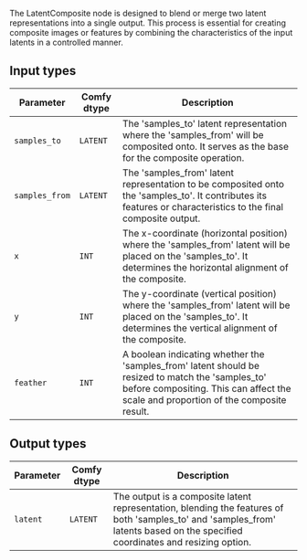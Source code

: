 
The LatentComposite node is designed to blend or merge two latent representations into a single output. This process is essential for creating composite images or features by combining the characteristics of the input latents in a controlled manner.
## Input types

| Parameter    | Comfy dtype | Description |
|--------------|-------------|-------------|
| `samples_to` | `LATENT`    | The 'samples_to' latent representation where the 'samples_from' will be composited onto. It serves as the base for the composite operation. |
| `samples_from` | `LATENT` | The 'samples_from' latent representation to be composited onto the 'samples_to'. It contributes its features or characteristics to the final composite output. |
| `x`          | `INT`      | The x-coordinate (horizontal position) where the 'samples_from' latent will be placed on the 'samples_to'. It determines the horizontal alignment of the composite. |
| `y`          | `INT`      | The y-coordinate (vertical position) where the 'samples_from' latent will be placed on the 'samples_to'. It determines the vertical alignment of the composite. |
| `feather`    | `INT`      | A boolean indicating whether the 'samples_from' latent should be resized to match the 'samples_to' before compositing. This can affect the scale and proportion of the composite result. |

## Output types

| Parameter | Comfy dtype | Description |
|-----------|-------------|-------------|
| `latent`  | `LATENT`    | The output is a composite latent representation, blending the features of both 'samples_to' and 'samples_from' latents based on the specified coordinates and resizing option. |